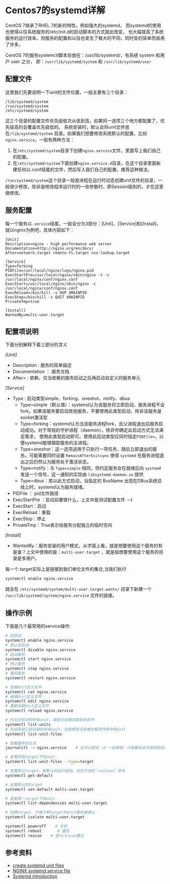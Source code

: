 # Centos7的systemd详解

CentOS 7继承了RHEL 7的新的特性，例如强大的systemd， 而systemd的使用也使得以往系统服务的/etc/init.d的启动脚本的方式就此改变，
也大幅提高了系统服务的运行效率。但服务的配置和以往也发生了极大的不同，同时变的简单而易用了许多。

CentOS 7的服务systemctl脚本存放在：/usr/lib/systemd/，有系统 system 和用户 user 之分， 即：`/usr/lib/systemd/system`
和 `/usr/lib/systemd/user`

## 配置文件

这里我们先要说明一下unit的文件位置，一般主要有三个目录：

```
/lib/systemd/system
/run/systemd/system
/etc/systemd/system
```

这三个目录的配置文件优先级依次从低到高，如果同一选项三个地方都配置了，优先级高的会覆盖优先级低的。 系统安装时，默认会将unit文件放在`/lib/systemd/system`
目录。如果我们想要修改系统默认的配置，比如`nginx.service`，一般有两种方法：

1. 在`/etc/systemd/system`目录下创建`nginx.service`文件，里面写上我们自己的配置。
2. 在`/etc/systemd/system`下面创建`nginx.service.d`目录，在这个目录里面新建任何以.conf结尾的文件，然后写入我们自己的配置。推荐这种做法。

`/run/systemd/system`这个目录一般是进程在运行时动态创建unit文件的目录，一般很少修改，除非是修改程序运行时的一些参数时，即Session级别的，才在这里做修改。

## 服务配置

每一个服务以`.service`结尾，一般会分为3部分：[Unit]、[Service]和[Install]，就以nginx为例吧，具体内容如下：

```
[Unit]
Description=nginx - high performance web server
Documentation=http://nginx.org/en/docs/
After=network.target remote-fs.target nss-lookup.target

[Service]
Type=forking
PIDFile=/usr/local/nginx/logs/nginx.pid
ExecStartPre=/usr/local/nginx/sbin/nginx -t -c /usr/local/nginx/conf/nginx.conf
ExecStart=/usr/local/nginx/sbin/nginx -c /usr/local/nginx/conf/nginx.conf
ExecReload=/bin/kill -s HUP $MAINPID
ExecStop=/bin/kill -s QUIT $MAINPID
PrivateTmp=true

[Install]
WantedBy=multi-user.target
```

## 配置项说明

下面分别解释下着三部分的含义

*[Unit]*

* Description : 服务的简单描述
* Documentation ： 服务文档
* After= : 依赖，仅当依赖的服务启动之后再启动自定义的服务单元

*[Service]*

* Type : 启动类型simple、forking、oneshot、notify、dbus
    - Type=simple（默认值）：systemd认为该服务将立即启动，服务进程不会fork。如果该服务要启动其他服务，不要使用此类型启动，除非该服务是socket激活型
    - Type=forking：systemd认为当该服务进程fork，且父进程退出后服务启动成功。对于常规的守护进程（daemon），除非你确定此启动方式无法满足需求，
      使用此类型启动即可。使用此启动类型应同时指定`PIDFile=`，以便systemd能够跟踪服务的主进程。
    - Type=oneshot：这一选项适用于只执行一项任务、随后立即退出的服务。可能需要同时设置 `RemainAfterExit=yes` 使得 `systemd` 在服务进程退出之后仍然认为服务处于激活状态。
    - Type=notify：与 `Type=simple` 相同，但约定服务会在就绪后向 `systemd` 发送一个信号，这一通知的实现由 `libsystemd-daemon.so` 提供
    - Type=dbus：若以此方式启动，当指定的 BusName 出现在DBus系统总线上时，systemd认为服务就绪。
* PIDFile ： pid文件路径
* ExecStartPre ：启动前要做什么，上文中是测试配置文件 －t
* ExecStart：启动
* ExecReload：重载
* ExecStop：停止
* PrivateTmp：True表示给服务分配独立的临时空间

*[Install]*

* WantedBy：服务安装的用户模式，从字面上看，就是想要使用这个服务的有是谁？上文中使用的是：`multi-user.target` ，就是指想要使用这个服务的目录是多用户。

每一个.target实际上是链接到我们单位文件的集合,当我们执行

```bash
systemctl enable nginx.service
```

就会在 `/etc/systemd/system/multi-user.target.wants/` 目录下新建一个 `/usr/lib/systemd/system/nginx.service` 文件的链接。

## 操作示例

下面是几个最常用的service操作:

```bash
# 自启动
systemctl enable nginx.service
# 禁止自启动
systemctl disable nginx.service
# 启动服务
systemctl start nginx.service
# 停止服务
systemctl stop nginx.service
# 重启服务
systemctl restart nginx.service

# 查看Unit定义文件
systemctl cat nginx.service
# 编辑Unit定义文件
systemctl edit nginx.service
# 重新加载Unit定义文件
systemctl reload nginx.service

# 列出已启动的所有unit，就是已经被加载到内存中
systemctl list-units
# 列出系统已经安装的所有unit，包括那些没有被加载到内存中的unit
systemctl list-unit-files

# 查看服务的日志
journalctl -u nginx.service    # 还可以配合`-b`一起使用，只查看自本次系统启动以来的日志

# 查看所有target下的unit
systemctl list-unit-files --type=target

# 查看默认target，即默认的运行级别。对应于旧的`runlevel`命令
systemctl get-default

# 设置默认的target
systemctl set-default multi-user.target

# 查看某一target下的unit
systemctl list-dependencies multi-user.target

# 切换target，不属于新target的unit都会被停止
systemctl isolate multi-user.target

systemctl poweroff    # 关机
systemctl reboot       # 重启
systemctl rescue    # 进入rescue模式
```

## 参考资料

* [create systemd unit files](https://access.redhat.com/documentation/en-US/Red_Hat_Enterprise_Linux/7/html/System_Administrators_Guide/sect-Managing_Services_with_systemd-Unit_Files.html)
* [NGINX systemd service file](https://www.nginx.com/resources/wiki/start/topics/examples/systemd/)
* [Systemd introduction](http://time-track.cn/systemd-introduction.html)

